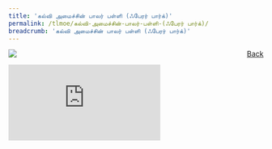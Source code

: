 ```yaml
---
title: 'கல்வி அமைச்சின் பாலர் பள்ளி (ஃபேரர் பார்க்)'
permalink: /tlmoe/கல்வி-அமைச்சின்-பாலர்-பள்ளி-(ஃபேரர் பார்க்)/
breadcrumb: 'கல்வி அமைச்சின் பாலர் பள்ளி (ஃபேரர் பார்க்)'
---
```

<a href="/gallery/தமிழ்மொழிக்-காட்சிக்கூடம்-tamil-exhibitions-c/preschool/" style="float:right;">Back</a>
 <img src="/images/MKFARRERPARK-TL.jpg"> <br/>
<div class="video-container">
  <iframe src="https://www.youtube.com/embed/d6fmLlW8eoE" frameborder="0" allow="accelerometer; autoplay; encrypted-media; gyroscope; picture-in-picture" allowfullscreen></iframe></div>


